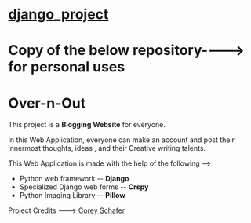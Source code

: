 # [django_project](http://overnout.pythonanywhere.com/)
# Copy of the below repository----> for personal uses

# Over-n-Out
This project is a __Blogging Website__ for everyone. 

In this Web Application, everyone can make an account and post their innermost thoughts, ideas , and their Creative writing talents.

This Web Application is made with the help of the following -->
 - Python web framework -- **Django**
 - Specialized Django web forms -- **Crspy**
 - Python Imaging Library -- **Pillow**




Project Credits ---> [Corey Schafer](https://github.com/CoreyMSchafer) 
